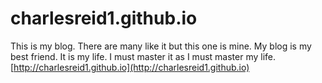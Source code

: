 # charlesreid1.github.io

This is my blog. 
There are many like it but this one is mine. 
My blog is my best friend. 
It is my life. I must master it as I must master my life. 
[http://charlesreid1.github.io](http://charlesreid1.github.io)
